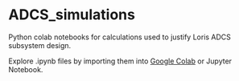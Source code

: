 # ADCS_simulations

Python colab notebooks for calculations used to justify Loris ADCS subsystem design. 

Explore .ipynb files by importing them into [Google Colab](https://colab.research.google.com/notebooks/intro.ipynb) or Jupyter Notebook.

